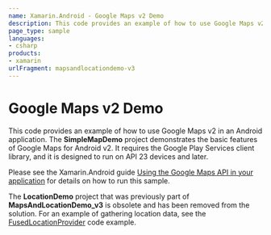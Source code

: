 ```yaml
---
name: Xamarin.Android - Google Maps v2 Demo
description: This code provides an example of how to use Google Maps v2 in an Android application. The SimpleMapDemo project demonstrates the basic features of...
page_type: sample
languages:
- csharp
products:
- xamarin
urlFragment: mapsandlocationdemo-v3
---
```

# Google Maps v2 Demo

This code provides an example of how to use Google Maps v2 in an
Android application. The **SimpleMapDemo** project demonstrates the
basic features of Google Maps for Android v2. It requires the Google
Play Services client library, and it is designed to run on API 23
devices and later.

Please see the Xamarin.Android guide [Using the Google Maps API in your application](https://docs.microsoft.com/en-us/xamarin/android/platform/maps-and-location/maps/maps-api) for details on how to run this sample.


The **LocationDemo** project that was previously part of
**MapsAndLocationDemo\_v3** is obsolete and has been removed from the
solution. For an example of gathering location data,
see the [FusedLocationProvider](https://developer.xamarin.com/samples/monodroid/FusedLocationProvider/)
code example.

